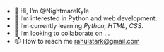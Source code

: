 - 👋 Hi, I’m @NightmareKyle
- 👀 I’m interested in Python and web development.
- 🌱 I’m currently learning <em>Python, HTML, CSS</em>.
- 💞️ I’m looking to collaborate on ...
- 📫 How to reach me rahulstark@gmail.com

<!---
NightmareKyle/NightmareKyle is a ✨ special ✨ repository because its `README.md` (this file) appears on your GitHub profile.
You can click the Preview link to take a look at your changes.
--->
